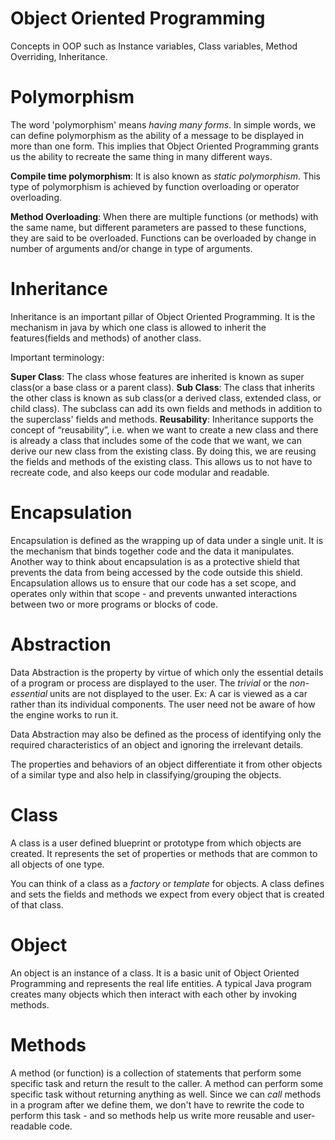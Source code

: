 # Object Oriented Programming
Concepts in OOP such as Instance variables, Class variables, Method Overriding, Inheritance.

# Polymorphism

The word 'polymorphism' means *having many forms*. 
In simple words, we can define polymorphism as the ability of a message to be displayed in more than one form. This implies that Object Oriented Programming grants us the ability to recreate the same thing in many different ways.

**Compile time polymorphism**: It is also known as *static polymorphism*. This type of polymorphism is achieved by function overloading or operator overloading.

**Method Overloading**: When there are multiple functions (or methods) with the same name, but different parameters are passed to these functions, they are said to be overloaded. Functions can be overloaded by change in number of arguments and/or change in type of arguments.

# Inheritance

Inheritance is an important pillar of Object Oriented Programming. It is the mechanism in java by which one class is allowed to inherit the features(fields and methods) of another class.

Important terminology:

**Super Class**: The class whose features are inherited is known as super class(or a base class or a parent class).
**Sub Class**: The class that inherits the other class is known as sub class(or a derived class, extended class, or child class). The subclass can add its own fields and methods in addition to the superclass' fields and methods.
**Reusability**: Inheritance supports the concept of “reusability”, i.e. when we want to create a new class and there is already a class that includes some of the code that we want, we can derive our new class from the existing class. By doing this, we are reusing the fields and methods of the existing class. This allows us to not have to recreate code, and also keeps our code modular and readable.


# Encapsulation

Encapsulation is defined as the wrapping up of data under a single unit. It is the mechanism that binds together code and the data it manipulates. Another way to think about encapsulation is as a protective shield that prevents the data from being accessed by the code outside this shield. Encapsulation allows us to ensure that our code has a set scope, and operates only within that scope - and prevents unwanted interactions between two or more programs or blocks of code.


# Abstraction

Data Abstraction is the property by virtue of which only the essential details of a program or process are displayed to the user. The *trivial* or the *non-essential* units are not displayed to the user. 
Ex: A car is viewed as a car rather than its individual components. The user need not be aware of how the engine works to run it.

Data Abstraction may also be defined as the process of identifying only the required characteristics of an object and ignoring the irrelevant details.

The properties and behaviors of an object differentiate it from other objects of a similar type and also help in classifying/grouping the objects.

# Class

A class is a user defined blueprint or prototype from which objects are created.  It represents the set of properties or methods that are common to all objects of one type.

You can think of a class as a *factory* or *template* for objects. A class defines and sets the fields and methods we expect from every object that is created of that class.

# Object

An object is an instance of a class. It is a basic unit of Object Oriented Programming and represents the real life entities. A typical Java program creates many objects which then interact with each other by invoking methods. 

# Methods

A method (or function) is a collection of statements that perform some specific task and return the result to the caller.
A method can perform some specific task without returning anything as well. 
Since we can *call* methods in a program after we define them, we don't have to rewrite the code to perform this task - and so methods help us write more reusable and user-readable code.
